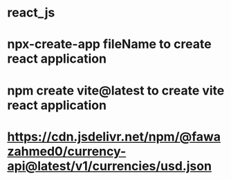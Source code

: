 # react_js

# npx-create-app fileName to create react application

# npm create vite@latest to create vite react application

 # https://cdn.jsdelivr.net/npm/@fawazahmed0/currency-api@latest/v1/currencies/usd.json
